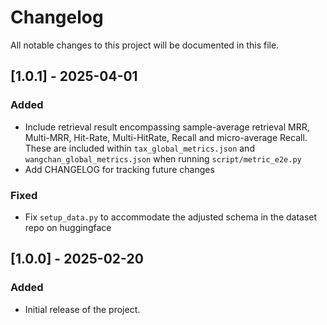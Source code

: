 # Changelog

All notable changes to this project will be documented in this file.

## [1.0.1] - 2025-04-01
### Added
- Include retrieval result encompassing sample-average retrieval MRR, Multi-MRR, Hit-Rate, Multi-HitRate, Recall and micro-average Recall. These are included within `tax_global_metrics.json` and `wangchan_global_metrics.json` when running `script/metric_e2e.py`
- Add CHANGELOG for tracking future changes

### Fixed
- Fix `setup_data.py` to accommodate the adjusted schema in the dataset repo on huggingface


## [1.0.0] - 2025-02-20
### Added
- Initial release of the project.